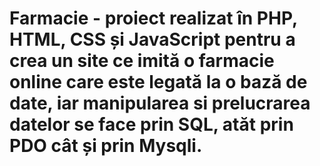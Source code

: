 # Farmacie - proiect realizat în PHP, HTML, CSS și JavaScript pentru a crea un site ce imită o farmacie online care este legată la o bază de date, iar manipularea si prelucrarea datelor se face prin SQL, atăt prin PDO cât și prin Mysqli.
